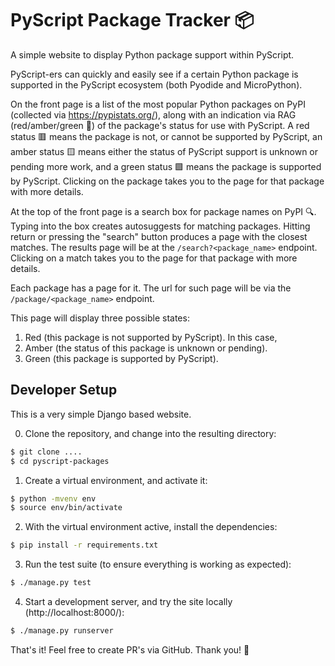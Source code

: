 # PyScript Package Tracker 📦

A simple website to display Python package support within PyScript.

PyScript-ers can quickly and easily see if a certain Python package is
supported in the PyScript ecosystem (both Pyodide and MicroPython).

On the front page is a list of the most popular Python packages on PyPI
(collected via https://pypistats.org/), along with an indication via RAG
(red/amber/green 🚦) of the package's status for use with PyScript. A red status
🟥 means the package is not, or cannot be supported by PyScript, an amber status
🟨 means either the status of PyScript support is unknown or pending more work,
and a green status 🟩 means the package is supported by PyScript. Clicking on
the package takes you to the page for that package with more details.

At the top of the front page is a search box for package names on PyPI 🔍. 
Typing into the box creates autosuggests for matching packages. Hitting return
or pressing the "search" button produces a page with the closest matches. The
results page will be at the `/search?<package_name>` endpoint. Clicking on a 
match takes you to the page for that package with more details.

Each package has a page for it. The url for such page will be via the 
`/package/<package_name>` endpoint.

This page will display three possible states:

1. Red (this package is not supported by PyScript). In this case, 
2. Amber (the status of this package is unknown or pending).
3. Green (this package is supported by PyScript).

## Developer Setup

This is a very simple Django based website.

0. Clone the repository, and change into the resulting directory:
```sh
$ git clone ....
$ cd pyscript-packages
```
1. Create a virtual environment, and activate it:
```sh
$ python -mvenv env
$ source env/bin/activate
```
2. With the virtual environment active, install the dependencies:
```sh
$ pip install -r requirements.txt
```
3. Run the test suite (to ensure everything is working as expected):
```sh
$ ./manage.py test
```
4. Start a development server, and try the site locally (http://localhost:8000/):
```sh
$ ./manage.py runserver
```

That's it! Feel free to create PR's via GitHub. Thank you! 💐